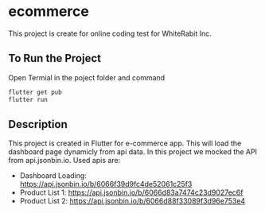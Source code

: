 # ecommerce

This project is create for online coding test for WhiteRabit Inc.

## To Run the Project

Open Termial in the poject folder and command 
```bash
flutter get pub
flutter run
```


## Description
This project is created in Flutter for e-commerce app. This will load the dashboard page dynamicly from api data. In this project we mocked the API from api.jsonbin.io. Used apis are: 

* Dashboard Loading: https://api.jsonbin.io/b/6066f39d9fc4de52061c25f3
* Product List 1: https://api.jsonbin.io/b/6066d83a7474c23d9027ec6f
* Product List 2: https://api.jsonbin.io/b/6066d88f33089f3d96e753e4

